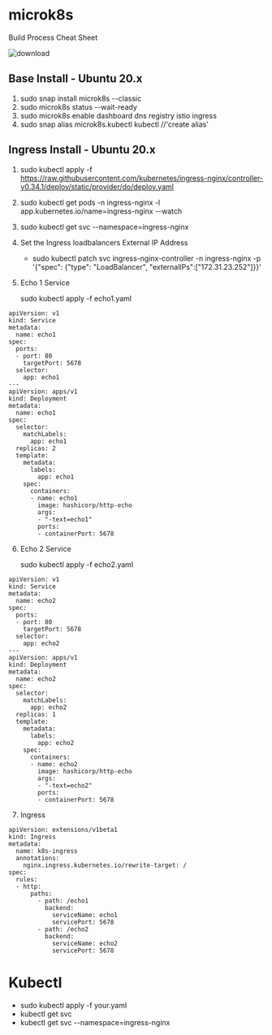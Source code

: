 # microk8s
Build Process Cheat Sheet  

![download](https://user-images.githubusercontent.com/993459/111545821-ea5d5880-8733-11eb-9352-d22f812e9fb0.png)

## Base Install - Ubuntu 20.x
1. sudo snap install microk8s --classic
2. sudo microk8s status --wait-ready
3. sudo microk8s enable dashboard dns registry istio ingress
4. sudo snap alias microk8s.kubectl kubectl    //'create alias'

## Ingress Install - Ubuntu 20.x
1. sudo kubectl apply -f https://raw.githubusercontent.com/kubernetes/ingress-nginx/controller-v0.34.1/deploy/static/provider/do/deploy.yaml
2. sudo kubectl get pods -n ingress-nginx   -l app.kubernetes.io/name=ingress-nginx --watch
3. sudo kubectl get svc --namespace=ingress-nginx
4. Set the Ingress loadbalancers External IP Address 
   - sudo kubectl patch svc ingress-nginx-controller -n ingress-nginx -p '{"spec": {"type": "LoadBalancer", "externalIPs":["172.31.23.252"]}}'

5. Echo 1 Service 

   sudo kubectl apply -f echo1.yaml
   
```
apiVersion: v1
kind: Service
metadata:
  name: echo1
spec:
  ports:
  - port: 80
    targetPort: 5678
  selector:
    app: echo1
---
apiVersion: apps/v1
kind: Deployment
metadata:
  name: echo1
spec:
  selector:
    matchLabels:
      app: echo1
  replicas: 2
  template:
    metadata:
      labels:
        app: echo1
    spec:
      containers:
      - name: echo1
        image: hashicorp/http-echo
        args:
        - "-text=echo1"
        ports:
        - containerPort: 5678
```

6. Echo 2 Service

   sudo kubectl apply -f echo2.yaml 
   
   
```
apiVersion: v1
kind: Service
metadata:
  name: echo2
spec:
  ports:
  - port: 80
    targetPort: 5678
  selector:
    app: echo2
---
apiVersion: apps/v1
kind: Deployment
metadata:
  name: echo2
spec:
  selector:
    matchLabels:
      app: echo2
  replicas: 1
  template:
    metadata:
      labels:
        app: echo2
    spec:
      containers:
      - name: echo2
        image: hashicorp/http-echo
        args:
        - "-text=echo2"
        ports:
        - containerPort: 5678
```

7. Ingress 

```
apiVersion: extensions/v1beta1
kind: Ingress
metadata:
  name: k8s-ingress
  annotations:
    nginx.ingress.kubernetes.io/rewrite-target: /
spec:
  rules:
  - http:
      paths:
        - path: /echo1
          backend:
            serviceName: echo1
            servicePort: 5678
        - path: /echo2
          backend:
            serviceName: echo2
            servicePort: 5678

```
# Kubectl
- sudo kubectl apply -f your.yaml  
- kubectl get svc  
- kubectl get svc --namespace=ingress-nginx




